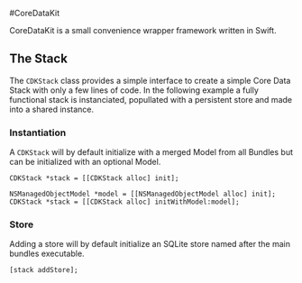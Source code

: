#CoreDataKit

CoreDataKit is a small convenience wrapper framework written in Swift.


## The Stack

The `CDKStack` class provides a simple interface to create a simple Core Data Stack with only a few lines of code. In the following example a fully functional stack is instanciated, popullated with a persistent store and made into a shared instance.

### Instantiation

A `CDKStack` will by default initialize with a merged Model from all Bundles but can be initialized with an optional Model.

```objc
CDKStack *stack = [[CDKStack alloc] init];

NSManagedObjectModel *model = [[NSManagedObjectModel alloc] init];
CDKStack *stack = [[CDKStack alloc] initWithModel:model];
```

### Store

Adding a store will by default initialize an SQLite store named after the main bundles executable.

```objc
[stack addStore];
```
